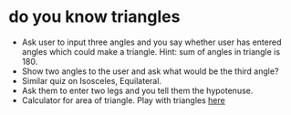 # do you know triangles

- Ask user to input three angles and you say whether user has entered angles which could make a triangle. Hint: sum of angles in triangle is 180.
- Show two angles to the user and ask what would be the third angle?
- Similar quiz on Isosceles, Equilateral.
- Ask them to enter two legs and you tell them the hypotenuse.
- Calculator for area of triangle.
Play with triangles [here](https://yashjagtap-fun-with-triangles.netlify.app/)